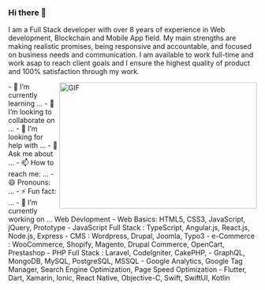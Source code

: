### Hi there 👋


I am a Full Stack developer with over 8 years of experience in Web development, Blockchain and Mobile App field.
My main strengths are making realistic promises, being responsive and accountable, and focused on business needs and communication.
I am available to work full-time and work asap to reach client goals and I ensure the highest quality of product and 100% satisfaction through my work.

<img align="right" alt="GIF" src="https://github.com/evercreativedev/evercreativedev/blob/main/dev.gif" width="400" height="256" />
- 🌱 I’m currently learning ...
- 👯 I’m looking to collaborate on ...
- 🤔 I’m looking for help with ...
- 💬 Ask me about ...
- 📫 How to reach me: ...
- 😄 Pronouns: ...
- ⚡ Fun fact: ...
- 🔭 I’m currently working on ...
Web Devlopment
- Web Basics: HTML5, CSS3, JavaScript, jQuery, Prototype
- JavaScript Full Stack : TypeScript, Angular.js, React.js, Node.js, Express
- CMS : Wordpress, Drupal, Joomla, Typo3
- e-Commerce : WooCommerce, Shopify, Magento, Drupal Commerce, OpenCart, Prestashop
- PHP Full Stack : Laravel, CodeIgniter, CakePHP,
- GraphQL, MongoDB, MySQL, PostgreSQL, MSSQL
- Google Analytics, Google Tag Manager, Search Engine Optimization, Page Speed Optimization
- Flutter, Dart, Xamarin, Ionic, React Native, Objective-C, Swift, SwiftUI, Kotlin
